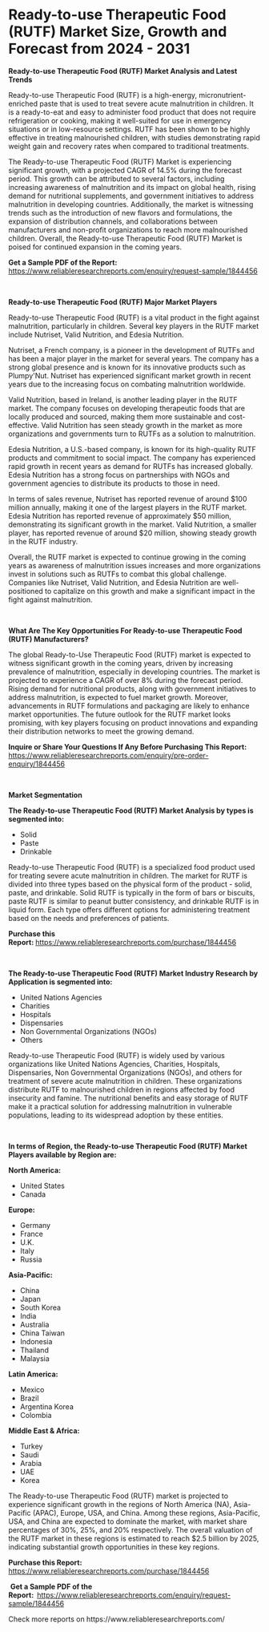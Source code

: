 <p><h1>Ready-to-use Therapeutic Food (RUTF) Market Size, Growth and Forecast from 2024 - 2031</h1></p><p><strong>Ready-to-use Therapeutic Food (RUTF) Market Analysis and Latest Trends</strong></p>
<p><p>Ready-to-use Therapeutic Food (RUTF) is a high-energy, micronutrient-enriched paste that is used to treat severe acute malnutrition in children. It is a ready-to-eat and easy to administer food product that does not require refrigeration or cooking, making it well-suited for use in emergency situations or in low-resource settings. RUTF has been shown to be highly effective in treating malnourished children, with studies demonstrating rapid weight gain and recovery rates when compared to traditional treatments.</p><p>The Ready-to-use Therapeutic Food (RUTF) Market is experiencing significant growth, with a projected CAGR of 14.5% during the forecast period. This growth can be attributed to several factors, including increasing awareness of malnutrition and its impact on global health, rising demand for nutritional supplements, and government initiatives to address malnutrition in developing countries. Additionally, the market is witnessing trends such as the introduction of new flavors and formulations, the expansion of distribution channels, and collaborations between manufacturers and non-profit organizations to reach more malnourished children. Overall, the Ready-to-use Therapeutic Food (RUTF) Market is poised for continued expansion in the coming years.</p></p>
<p><strong>Get a Sample PDF of the Report:&nbsp;</strong> <a href="https://www.reliableresearchreports.com/enquiry/request-sample/1844456">https://www.reliableresearchreports.com/enquiry/request-sample/1844456</a></p>
<p>&nbsp;</p>
<p><strong>Ready-to-use Therapeutic Food (RUTF) Major Market Players</strong></p>
<p><p>Ready-to-use Therapeutic Food (RUTF) is a vital product in the fight against malnutrition, particularly in children. Several key players in the RUTF market include Nutriset, Valid Nutrition, and Edesia Nutrition.</p><p>Nutriset, a French company, is a pioneer in the development of RUTFs and has been a major player in the market for several years. The company has a strong global presence and is known for its innovative products such as Plumpy'Nut. Nutriset has experienced significant market growth in recent years due to the increasing focus on combating malnutrition worldwide.</p><p>Valid Nutrition, based in Ireland, is another leading player in the RUTF market. The company focuses on developing therapeutic foods that are locally produced and sourced, making them more sustainable and cost-effective. Valid Nutrition has seen steady growth in the market as more organizations and governments turn to RUTFs as a solution to malnutrition.</p><p>Edesia Nutrition, a U.S.-based company, is known for its high-quality RUTF products and commitment to social impact. The company has experienced rapid growth in recent years as demand for RUTFs has increased globally. Edesia Nutrition has a strong focus on partnerships with NGOs and government agencies to distribute its products to those in need.</p><p>In terms of sales revenue, Nutriset has reported revenue of around $100 million annually, making it one of the largest players in the RUTF market. Edesia Nutrition has reported revenue of approximately $50 million, demonstrating its significant growth in the market. Valid Nutrition, a smaller player, has reported revenue of around $20 million, showing steady growth in the RUTF industry.</p><p>Overall, the RUTF market is expected to continue growing in the coming years as awareness of malnutrition issues increases and more organizations invest in solutions such as RUTFs to combat this global challenge. Companies like Nutriset, Valid Nutrition, and Edesia Nutrition are well-positioned to capitalize on this growth and make a significant impact in the fight against malnutrition.</p></p>
<p>&nbsp;</p>
<p><strong>What Are The Key Opportunities For Ready-to-use Therapeutic Food (RUTF) Manufacturers?</strong></p>
<p><p>The global Ready-to-Use Therapeutic Food (RUTF) market is expected to witness significant growth in the coming years, driven by increasing prevalence of malnutrition, especially in developing countries. The market is projected to experience a CAGR of over 8% during the forecast period. Rising demand for nutritional products, along with government initiatives to address malnutrition, is expected to fuel market growth. Moreover, advancements in RUTF formulations and packaging are likely to enhance market opportunities. The future outlook for the RUTF market looks promising, with key players focusing on product innovations and expanding their distribution networks to meet the growing demand.</p></p>
<p><strong>Inquire or Share Your Questions If Any Before Purchasing This Report:</strong> <a href="https://www.reliableresearchreports.com/enquiry/pre-order-enquiry/1844456">https://www.reliableresearchreports.com/enquiry/pre-order-enquiry/1844456</a></p>
<p>&nbsp;</p>
<p><strong>Market Segmentation</strong></p>
<p><strong>The Ready-to-use Therapeutic Food (RUTF) Market Analysis by types is segmented into:</strong></p>
<p><ul><li>Solid</li><li>Paste</li><li>Drinkable</li></ul></p>
<p><p>Ready-to-use Therapeutic Food (RUTF) is a specialized food product used for treating severe acute malnutrition in children. The market for RUTF is divided into three types based on the physical form of the product - solid, paste, and drinkable. Solid RUTF is typically in the form of bars or biscuits, paste RUTF is similar to peanut butter consistency, and drinkable RUTF is in liquid form. Each type offers different options for administering treatment based on the needs and preferences of patients.</p></p>
<p><strong>Purchase this Report:&nbsp;</strong><a href="https://www.reliableresearchreports.com/purchase/1844456">https://www.reliableresearchreports.com/purchase/1844456</a></p>
<p>&nbsp;</p>
<p><strong>The Ready-to-use Therapeutic Food (RUTF) Market Industry Research by Application is segmented into:</strong></p>
<p><ul><li>United Nations Agencies</li><li>Charities</li><li>Hospitals</li><li>Dispensaries</li><li>Non Governmental Organizations (NGOs)</li><li>Others</li></ul></p>
<p><p>Ready-to-use Therapeutic Food (RUTF) is widely used by various organizations like United Nations Agencies, Charities, Hospitals, Dispensaries, Non Governmental Organizations (NGOs), and others for treatment of severe acute malnutrition in children. These organizations distribute RUTF to malnourished children in regions affected by food insecurity and famine. The nutritional benefits and easy storage of RUTF make it a practical solution for addressing malnutrition in vulnerable populations, leading to its widespread adoption by these entities.</p></p>
<p>&nbsp;</p>
<p><strong>In terms of Region, the Ready-to-use Therapeutic Food (RUTF) Market Players available by Region are:</strong></p>
<p>
    <p> <strong> North America: </strong>
        <ul>
            <li>United States</li>
            <li>Canada</li>
        </ul>
        </p> 
    <p> <strong> Europe: </strong>
        <ul>
            <li>Germany</li>
            <li>France</li>
            <li>U.K.</li>
            <li>Italy</li>
            <li>Russia</li>
        </ul>
        </p> 
    <p> <strong> Asia-Pacific: </strong>
        <ul>
            <li>China</li>
            <li>Japan</li>
            <li>South Korea</li>
            <li>India</li>
            <li>Australia</li>
            <li>China Taiwan</li>
            <li>Indonesia</li>
            <li>Thailand</li>
            <li>Malaysia</li>
        </ul>
        </p> 
    <p> <strong> Latin America: </strong>
        <ul>
            <li>Mexico</li>
            <li>Brazil</li>
            <li>Argentina Korea</li>
            <li>Colombia</li>
        </ul>
        </p> 
    <p> <strong> Middle East & Africa: </strong>
        <ul>
            <li>Turkey</li>
            <li>Saudi</li>
            <li>Arabia</li>
            <li>UAE</li>
            <li>Korea</li>
        </ul>
    </p>
    </p>
<p><p>The Ready-to-use Therapeutic Food (RUTF) market is projected to experience significant growth in the regions of North America (NA), Asia-Pacific (APAC), Europe, USA, and China. Among these regions, Asia-Pacific, USA, and China are expected to dominate the market, with market share percentages of 30%, 25%, and 20% respectively. The overall valuation of the RUTF market in these regions is estimated to reach $2.5 billion by 2025, indicating substantial growth opportunities in these key regions.</p></p>
<p><strong>Purchase this Report: </strong><a href="https://www.reliableresearchreports.com/purchase/1844456">https://www.reliableresearchreports.com/purchase/1844456</a></p>
<p>&nbsp;<strong>Get a Sample PDF of the Report:&nbsp;&nbsp;</strong><a href="https://www.reliableresearchreports.com/enquiry/request-sample/1844456">https://www.reliableresearchreports.com/enquiry/request-sample/1844456</a></p>
<p><strong></strong></p>
<p>Check more reports on https://www.reliableresearchreports.com/</p>